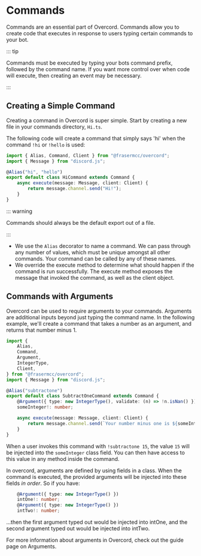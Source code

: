 # Commands

Commands are an essential part of Overcord. Commands allow you to create code
that executes in response to users typing certain commands to your bot.

::: tip

Commands must be executed by typing your bots command prefix, followed by the
command name. If you want more control over when code will execute, then
creating an event may be necessary.

:::

## Creating a Simple Command

Creating a command in Overcord is super simple. Start by creating a new file in
your commands directory, `Hi.ts`.

The following code will create a command that simply says 'hi' when the command
`!hi` or `!hello` is used:

```ts
import { Alias, Command, Client } from "@frasermcc/overcord";
import { Message } from "discord.js";

@Alias("hi", "hello")
export default class HiCommand extends Command {
    async execute(message: Message, client: Client) {
        return message.channel.send("Hi!");
    }
}
```

::: warning

Commands should always be the default export out of a file.

:::

- We use the `Alias` decorator to name a command. We can pass through any number
  of values, which must be unique amongst all other commands. Your command can be
  called by any of these names.
- We override the execute method to determine what should happen if the command
  is run successfully. The execute method exposes the message that invoked the
  command, as well as the client object.

## Commands with Arguments

Overcord can be used to require arguments to your commands. Arguments are
additional inputs beyond just typing the command name. In the following example,
we'll create a command that takes a number as an argument, and returns that
number minus 1.

```ts
import {
    Alias,
    Command,
    Argument,
    IntegerType,
    Client,
} from "@frasermcc/overcord";
import { Message } from "discord.js";

@Alias("subtractone")
export default class SubtractOneCommand extends Command {
    @Argument({ type: new IntegerType(), validate: (n) => !n.isNan() })
    someInteger!: number;

    async execute(message: Message, client: Client) {
        return message.channel.send(`Your number minus one is ${someInteger - 1}!`);
    }
}
```

When a user invokes this command with `!subtractone 15`, the value `15` will be
injected into the `someInteger` class field. You can then have access to this
value in any method inside the command.

In overcord, arguments are defined by using fields in a class. When the command
is executed, the provided arguments will be injected into these fields *in order*. So if you have:

```ts
    @Argument({ type: new IntegerType() })
    intOne!: number;
    @Argument({ type: new IntegerType() })
    intTwo!: number;
```

...then the first argument typed out would be injected into intOne, and the second
argument typed out would be injected into intTwo.

For more information about arguments in Overcord, check out the guide page on
Arguments.
